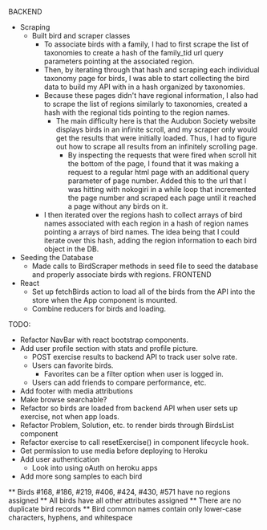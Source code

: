 BACKEND
* Scraping
  - Built bird and scraper classes
    - To associate birds with a family, I had to first scrape the list of taxonomies to create
      a hash of the family_tid url query parameters pointing at the associated region.
    - Then, by iterating through that hash and scraping each individual taxonomy page for birds,
      I was able to start collecting the bird data to build my API with in a hash organized by
      taxonomies.
    - Because these pages didn't have regional information, I also had to scrape the list of
      regions similarly to taxonomies, created a hash with the regional tids pointing to the
      region names.
      - The main difficulty here is that the Audubon Society website displays birds in an infinite
        scroll, and my scraper only would get the results that were initially loaded. Thus, I 
        had to figure out how to scrape all results from an infinitely scrolling page.
        - By inspecting the requests that were fired when scroll hit the bottom of the page, I
          found that it was making a request to a regular html page with an additional query 
          parameter of page number. Added this to the url that I was hitting with nokogiri in a 
          while loop that incremented the page number and scraped each page until it reached a 
          page without any birds on it.
    - I then iterated over the regions hash to collect arrays of bird names associated with each
      region in a hash of region names pointing a arrays of bird names. The idea being that I
      could iterate over this hash, adding the region information to each bird object in the DB.
* Seeding the Database
  - Made calls to BirdScraper methods in seed file to seed the database and properly associate
    birds with regions.
FRONTEND
* React
  - Set up fetchBirds action to load all of the birds from the API into the store when the 
    App component is mounted.
  - Combine reducers for birds and loading.



TODO:
- Refactor NavBar with react bootstrap components.
- Add user profile section with stats and profile picture.
  - POST exercise results to backend API to track user solve rate.
  - Users can favorite birds.
    - Favorites can be a filter option when user is logged in.
  - Users can add friends to compare performance, etc.
- Add footer with media attributions
- Make browse searchable?
- Refactor so birds are loaded from backend API when user sets up exercise, not when app loads.
- Refactor Problem, Solution, etc. to render birds through BirdsList component
- Refactor exercise to call resetExercise() in component lifecycle hook.
- Get permission to use media before deploying to Heroku
- Add user authentication
  - Look into using oAuth on heroku apps
- Add more song samples to each bird


** Birds #168, #186, #219, #406, #424, #430, #571 have no regions assigned
** All birds have all other attributes assigned
** There are no duplicate bird records
** Bird common names contain only lower-case characters, hyphens, and whitespace



